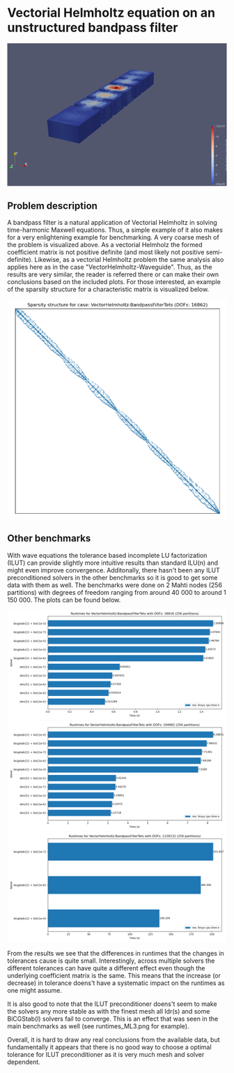 # Vectorial Helmholtz equation on an unstructured bandpass filter

![Problem Visualization](https://github.com/ElmerCSC/elmer-linsys/blob/main/results/VectorHelmholtz-BandpassFilterTets/vectorHelmholtz-bandpassFilterTets_a08.png?raw=true)

## Problem description

A bandpass filter is a natural application of Vectorial Helmholtz in solving time-harmonic Maxwell equations. Thus, a simple example of it also makes for a very enlightening example for benchmarking. A very coarse mesh of the problem is visualized above. As a vectorial Helmholz the formed coefficient matrix is not positive definite (and most likely not positive semi-definite). Likewise, as a vectorial Helmholtz problem the same analysis also applies here as in the case "VectorHelmholtz-Waveguide". Thus, as the results are very similar, the reader is referred there or can make their own conclusions based on the included plots. For those interested, an example of the sparsity structure for a characteristic matrix is visualized below.

![Sparsity Structure](https://github.com/ElmerCSC/elmer-linsys/blob/main/results/VectorHelmholtz-BandpassFilterTets/sparsity_structure.png?raw=true)

## Other benchmarks

With wave equations the tolerance based incomplete LU factorization (ILUT) can provide slightly more intuitive results than standard ILU(n) and might even improve convergence. Additonally, there hasn't been any ILUT preconditioned solvers in the other benchmarks so it is good to get some data with them as well. The benchmarks were done on 2 Mahti nodes (256 partitions) with degrees of freedom ranging from around 40 000 to around 1 150 000. The plots can be found below.

![Runtimes ML1](https://github.com/ElmerCSC/elmer-linsys/blob/main/results/VectorHelmholtz-BandpassFilterTets/runtimes_ILUT_ML1.png?raw=true)
![Runtimes ML2](https://github.com/ElmerCSC/elmer-linsys/blob/main/results/VectorHelmholtz-BandpassFilterTets/runtimes_ILUT_ML2.png?raw=true)
![Runtimes ML3](https://github.com/ElmerCSC/elmer-linsys/blob/main/results/VectorHelmholtz-BandpassFilterTets/runtimes_ILUT_ML3.png?raw=true)

From the results we see that the differences in runtimes that the changes in tolerances cause is quite small. Interestingly, across multiple solvers the different tolerances can have quite a different effect even though the underlying coefficient matrix is the same. This means that the increase (or decrease) in tolerance doens't have a systematic impact on the runtimes as one might assume.

It is also good to note that the ILUT preconditioner doens't seem to make the solvers any more stable as with the finest mesh all Idr(s) and some BiCGStab(l) solvers fail to converge. This is an effect that was seen in the main benchmarks as well (see runtimes_ML3.png for example).

Overall, it is hard to draw any real conclusions from the available data, but fundamentally it appears that there is no good way to choose a optimal tolerance for ILUT preconditioner as it is very much mesh and solver dependent.